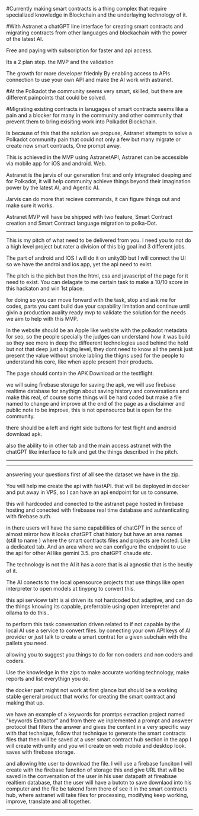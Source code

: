 #Currently making smart contracts is a thing complex that require specialized knowledge in Blockchain and the underlaying technology of it. 

#With Astranet a chatGPT line interface for creating smart contracts and migrating contracts from other languages and blockachain with the power of the latest AI. 

Free and paying with subscription for faster and api access. 

Its a 2 plan step. 
the MVP and the validation 

The growth for more developer friednly
By enabling access to APIs connection to use your own API and make the AI work with astranet.

#At the Polkadot the community seems very smart, skilled, but there are different painpoints that could be solved. 

#Migrating existing contracts in lanugages of smart contracts seems like a pain and a blocker for many in the community and other community that prevent them to bring exisiting work into Polkadot Blockchain. 

Is because of this that the solution we propuse, Astranet attempts to solve a Polkadot community pain that could not only a few but many migrate or create new smart contracts, One prompt away. 

This is achieved in the MVP using AstranetAPI, Astranet can be accessible via mobile app for iOS and android. 
Web. 

Astranet is the jarvis of our generation first and only integrated deeping and for Polkadot, it will help community achieve things beyond their imagination power by the latest AI, and Agentic AI. 

Jarvis can do more that recieve commands, it can figure things out and make sure it works. 

Astranet MVP will have be shipped with two feature, Smart Contract creation and Smart Contract language migration to polka-Dot.


---



This is my pitch of what need to be delivered from you. I need you to not do a high level project but rater a division of this big goal ind 3 different jobs. 

The part of android and IOS I will do it on unity3D but I will connect the UI so we have the androi and ios app, yet the api need to exist. 

The pitch is the pich but then the html, css and javascript of the page for it need to exist. You can delagate to me certain task to make a 10/10 score in this hackaton and win 1st place. 

for doing so you can move forward with the task, stop and ask me for codes, parts you cant build due your capability limitation and continue until givin a production auality ready mvp to validate the solution for the needs we aim to help with this MVP. 

In the website should be an Apple like website with the polkadot metadata for seo, so the people specially the judges can understand how it was build so they see more in deep the diffeerent technologies used behind the hold but not that deep just a highg level, they dont need to know all the persk just present the value without smoke labling the thigns used for the people to understand his core, like when apple present their products. 

The page should contain the APK Download or the testflight.

we will suing firebase storage for saving the apk, we will use firebase realtime database for anythign about saving history and conversations and make this real, of course some things will be hard coded but make a file named to change and improve at the end of the page as a disclaimer and public note to be improve, this is not opensource but is open for the community. 

there should be a left and right side buttons for test flight and android download apk. 

also the ability to in other tab and the main access astranet with the chatGPT like interface to talk and get the things described in the pitch. 

----




------

answering your questions first of all see the dataset we have in the zip. 

You will help me create the api with fastAPI. that will be deployed in docker and put away in VPS, so I can have an api endpoint for us to consume. 

this will hardcoded and conected to the astranet page hosted in firebase hosting and conected with firebaase real time database and auhtenticating with firebase auth. 

in there users will have the same capabilities of chatGPT in the sence of almost mirror how it looks chatGPT chat history but have an area names (still to name ) where the smart contracts files and projects are hosted. Like a dedicated tab. And an area where we can configure the endpoint to use the api for other AI like gemini 3.5. pro chatGPT chaude etc. 

The technology is not the AI it has a core that is ai agnostic that is the beutiy of it. 

The AI conects to the local opensource projects that use things like open interpreter to open models at tinypng to convert this. 

this api servicew taht is ai driven its not hardcoded but adaptive, and can do the things knowing its capable, preferrable using open interepreter and ollama to do this.. 


to perform this task conversation driven related to if not capable by the local AI use a service to convert files. by conecting your own API keys of AI provider or just talk to create a smart contrat for a given subchain with the pallets you need. 

allowing you to suggest you things to do for non coders and non coders and coders. 

Use the knowledge in the zips to make accurate working technology, make reports and list everythign you do. 

the docker part might not work at first glance but should be a working stable general product that works for creating the smart contract and making that up. 

we have an example of a keywords for promtps extraction project named "keywords Extractor" and from there we inplemented a prompt and answeer protocol that filters the answer and gives the content in a very specific way with that technique, follow that technique to generate the smart contracts files that then will be saved at a user smart contract hub section in the app I will create with unity and you will create on web mobile and desktop look. saves with firebase storage. 

and allowing hte user to download the file. I will use a firebase funciton I will create with the firebase funciton of storage this and give URL that will be saved in the conversation of the user in his user datapath at fireabsae realtiem database, that the user will have a butotn to save downlaod into his computer and the file be takend form there of see it in the smart contracts hub, where astranet will take files for processing, modifying keep working, improve, translate and all together. 


-----------
